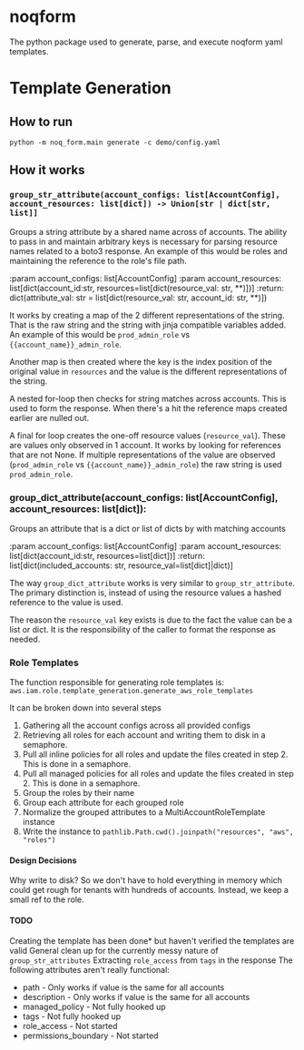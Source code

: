# noqform
The python package used to generate, parse, and execute noqform yaml templates.

# Template Generation

## How to run
`python -m noq_form.main generate -c demo/config.yaml`

## How it works

### `group_str_attribute(account_configs: list[AccountConfig], account_resources: list[dict]) -> Union[str | dict[str, list]]`
Groups a string attribute by a shared name across of accounts.
The ability to pass in and maintain arbitrary keys is necessary for parsing resource names related to a boto3 response.
An example of this would be roles and maintaining the reference to the role's file path. 

:param account_configs: list[AccountConfig]
:param account_resources: list[dict(account_id:str, resources=list[dict(resource_val: str, **)])]
:return: dict(attribute_val: str = list[dict(resource_val: str, account_id: str, **)])

It works by creating a map of the 2 different representations of the string. 
That is the raw string and the string with jinja compatible variables added.
An example of this would be `prod_admin_role` vs `{{account_name}}_admin_role`.

Another map is then created where the key is the index position of the original value in `resources` and the value is the different representations of the string.

A nested for-loop then checks for string matches across accounts. This is used to form the response.
When there's a hit the reference maps created earlier are nulled out.

A final for loop creates the one-off resource values (`resource_val`). 
These are values only observed in 1 account. It works by looking for references that are not None.
If multiple representations of the value are observed (`prod_admin_role` vs `{{account_name}}_admin_role`) the raw string is used `prod_admin_role`.


### group_dict_attribute(account_configs: list[AccountConfig], account_resources: list[dict]):
Groups an attribute that is a dict or list of dicts by with matching accounts

:param account_configs: list[AccountConfig]
:param account_resources: list[dict(account_id:str, resources=list[dict])]
:return: list[dict(included_accounts: str, resource_val=list[dict]|dict)]

The way `group_dict_attribute` works is very similar to `group_str_attribute`.
The primary distinction is, instead of using the resource values a hashed reference to the value is used.

The reason the `resource_val` key exists is due to the fact the value can be a list or dict.
It is the responsibility of the caller to format the response as needed.

### Role Templates

The function responsible for generating role templates is:
`aws.iam.role.template_generation.generate_aws_role_templates`

It can be broken down into several steps
1. Gathering all the account configs across all provided configs
2. Retrieving all roles for each account and writing them to disk in a semaphore. 
3. Pull all inline policies for all roles and update the files created in step 2. This is done in a semaphore.
4. Pull all managed policies for all roles and update the files created in step 2. This is done in a semaphore.
5. Group the roles by their name
6. Group each attribute for each grouped role
7. Normalize the grouped attributes to a MultiAccountRoleTemplate instance
8. Write the instance to `pathlib.Path.cwd().joinpath("resources", "aws", "roles")`


#### Design Decisions
Why write to disk?
So we don't have to hold everything in memory which could get rough for tenants with hundreds of accounts. Instead, we keep a small ref to the role.

#### TODO
Creating the template has been done* but haven't verified the templates are valid
General clean up for the currently messy nature of `group_str_attributes`
Extracting `role_access` from `tags` in the response
The following attributes aren't really functional:
* path - Only works if value is the same for all accounts
* description - Only works if value is the same for all accounts
* managed_policy - Not fully hooked up
* tags - Not fully hooked up
* role_access - Not started
* permissions_boundary - Not started

